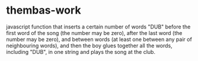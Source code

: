 # thembas-work
javascript function that inserts a certain number of words "DUB" before the first word of the song (the number may be zero), after the last word (the number may be zero), and between words (at least one between any pair of neighbouring words), and then the boy glues together all the words, including "DUB", in one string and plays the song at the club.